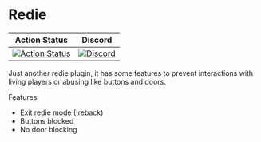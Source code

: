 # Redie


| Action Status | Discord |
|:-------------:|:-------:|
| [![Action Status](https://github.com/Bara/Redie/workflows/Compile%20with%20SourceMod/badge.svg)](https://github.com/Bara/Redie/actions) | [![Discord](https://img.shields.io/discord/388685157286019072.svg)](https://discord.gg/NUMQfgs) |


Just another redie plugin, it has some features to prevent interactions with living players or abusing like buttons and doors.

Features:
 - Exit redie mode (!reback)
 - Buttons blocked
 - No door blocking

